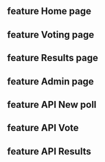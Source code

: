 ## feature Home page

## feature Voting page

## feature Results page

## feature Admin page

## feature API New poll

## feature API Vote

## feature API Results